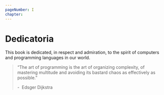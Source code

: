 ```yaml
---
pageNumber: I
chapter: 
---
```

# Dedicatoria

This book is dedicated, in respect and admiration, to the spirit of computers and programming languages in our world.

> “The art of programming is the art of organizing complexity, of mastering multitude and avoiding its bastard chaos as effectively as possible.”
>
> -&nbsp; Edsger Dijkstra

